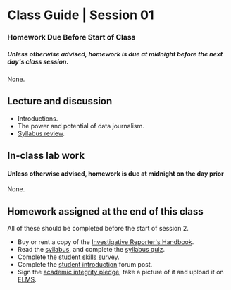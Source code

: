 # Class Guide | Session 01

### Homework Due Before Start of Class
##### Unless otherwise advised, homework is due at midnight before the next day's class session.   
None.

## Lecture and discussion

* Introductions.
* The power and potential of data journalism.
* [Syllabus review](../../README.md).

## In-class lab work
#### Unless otherwise advised, homework is due at midnight on the day prior  

None.

## Homework assigned at the end of this class

All of these should be completed before the start of session 2.

* Buy or rent a copy of the [Investigative Reporter's Handbook](https://www.amazon.com/Investigative-Reporters-Handbook-Documents-Techniques/dp/0312589972).
* Read the [syllabus](../../README.md), and complete the [syllabus quiz](https://umd.instructure.com/courses/1251920/quizzes/1245606).
* Complete the [student skills survey](https://umd.instructure.com/courses/1251920/quizzes/1245607).
* Complete the [student introduction](https://umd.instructure.com/courses/1251920/discussion_topics/3478232) forum post.
* Sign the [academic integrity pledge](https://umd.instructure.com/courses/1251920/assignments/4695636), take a picture of it and upload it on [ELMS](https://umd.instructure.com/courses/1251920/assignments/4695636).
